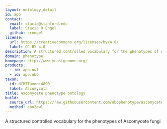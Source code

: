 ```yaml
---
layout: ontology_detail
id: apo
contact:
  email: stacia@stanford.edu
  label: Stacia R Engel
  github: srengel
license:
  url: https://creativecommons.org/licenses/by/4.0/
  label: CC BY 4.0
description: A structured controlled vocabulary for the phenotypes of Ascomycete fungi
domain: phenotype
homepage: http://www.yeastgenome.org/
products:
  - id: apo.owl
  - id: apo.obo
taxon:
  id: NCBITaxon:4890
  label: Ascomycota
title: Ascomycete phenotype ontology
build:
  source_url: https://raw.githubusercontent.com/obophenotype/ascomycete-phenotype-ontology/master/apo.obo
  method: obo2owl
---
```


A structured controlled vocabulary for the phenotypes of Ascomycete fungi
